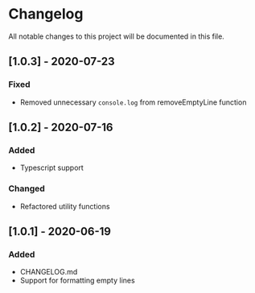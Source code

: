 # Changelog
All notable changes to this project will be documented in this file.

## [1.0.3] - 2020-07-23

### Fixed
- Removed unnecessary `console.log` from removeEmptyLine function

## [1.0.2] - 2020-07-16

### Added
- Typescript support

### Changed
- Refactored utility functions

## [1.0.1] - 2020-06-19

### Added
- CHANGELOG.md
- Support for formatting empty lines
